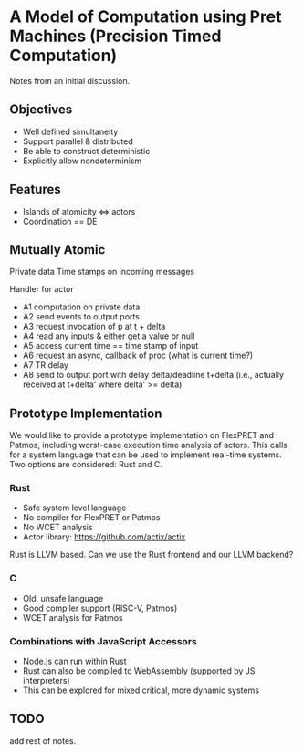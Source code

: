 # A Model of Computation using Pret Machines (Precision Timed Computation)

Notes from an initial discussion.

## Objectives

 * Well defined simultaneity
 * Support parallel & distributed
 * Be able to construct deterministic
 * Explicitly allow nondeterminism

## Features

 * Islands of atomicity <=> actors
 * Coordination == DE

## Mutually Atomic

Private data
Time stamps on incoming messages

Handler for actor

 * A1 computation on private data
 * A2 send events to output ports
 * A3 request invocation of p at t + delta
 * A4 read any inputs & either get a value or null
 * A5 access current time == time stamp of input
 * A6 request an async, callback of proc (what is current time?)
 * A7 TR delay
 * A8 send to output port with delay delta/deadline t+delta (i.e., actually received at t+delta' where delta' >= delta)

## Prototype Implementation

We would like to provide a prototype implementation on FlexPRET and Patmos,
including worst-case execution time analysis of actors.
This calls for a system language that can be used to implement real-time systems.
Two options are considered: Rust and C.

### Rust

 * Safe system level language
 * No compiler for FlexPRET or Patmos
 * No WCET analysis
 * Actor library: https://github.com/actix/actix
 
Rust is LLVM based. Can we use the Rust frontend and our LLVM backend?

### C

 * Old, unsafe language
 * Good compiler support (RISC-V, Patmos)
 * WCET analysis for Patmos

### Combinations with JavaScript Accessors

 * Node.js can run within Rust
 * Rust can also be compiled to WebAssembly (supported by JS interpreters)
 * This can be explored for mixed critical, more dynamic systems

## TODO

add rest of notes.


